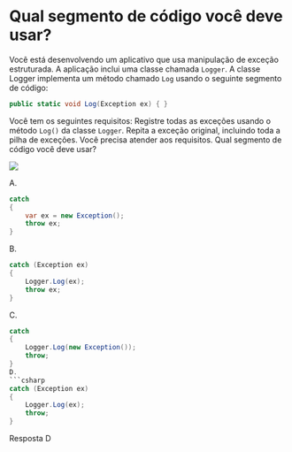 ﻿Qual segmento de código você deve usar?
==================================

Você está desenvolvendo um aplicativo que usa manipulação de exceção estruturada. A aplicação
inclui uma classe chamada `Logger`. A classe Logger implementa um método chamado `Log` 
usando o seguinte segmento de código:

```csharp
public static void Log(Exception ex) { }

```
Você tem os seguintes requisitos:
Registre todas as exceções usando o método `Log()` da classe `Logger`.
Repita a exceção original, incluindo toda a pilha de exceções.
Você precisa atender aos requisitos. Qual segmento de código você deve usar?

[![](https://cdn.briefmenow.org/wp-content/uploads/70-483-v2/92.jpg)](https://cdn.briefmenow.org/wp-content/uploads/70-483-v2/92.jpg)

A.
```csharp
catch
{
    var ex = new Exception();
    throw ex;
}
```
B. 
```csharp
catch (Exception ex)
{
    Logger.Log(ex);
    throw ex;
}
```
C. 
```csharp
catch
{
    Logger.Log(new Exception());
    throw;
}
D. 
```csharp
catch (Exception ex)
{
    Logger.Log(ex);
    throw;
}
```

Resposta
D


